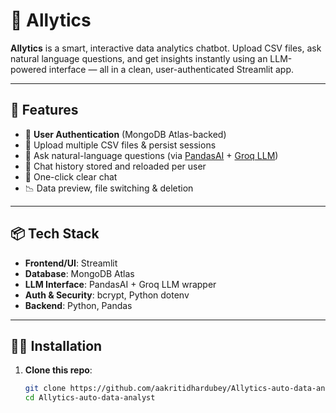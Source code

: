 # 🤖 Allytics

**Allytics** is a smart, interactive data analytics chatbot. Upload CSV files, ask natural language questions, and get insights instantly using an LLM-powered interface — all in a clean, user-authenticated Streamlit app.

---

## 🚀 Features

- 🔐 **User Authentication** (MongoDB Atlas-backed)
- 📂 Upload multiple CSV files & persist sessions
- 🧠 Ask natural-language questions (via [PandasAI](https://github.com/gventuri/pandas-ai) + [Groq LLM](https://groq.com/))
- 💬 Chat history stored and reloaded per user
- 🧹 One-click clear chat
- 📉 Data preview, file switching & deletion

---

## 📦 Tech Stack

- **Frontend/UI**: Streamlit
- **Database**: MongoDB Atlas
- **LLM Interface**: PandasAI + Groq LLM wrapper
- **Auth & Security**: bcrypt, Python dotenv
- **Backend**: Python, Pandas

---

## 🧑‍💻 Installation

1. **Clone this repo**:

   ```bash
   git clone https://github.com/aakritidhardubey/Allytics-auto-data-analyst.git
   cd Allytics-auto-data-analyst

